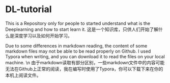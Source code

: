 # DL-tutorial
This is a Repository only for people to started understand what is the Deeplearning and how to start learn it.
这是一个知识库，只供人们开始了解什么是深度学习以及如何开始学习。

Due to some differences in markdown reading, the content of some markdown files may not be able to be read properly on Github. I used Typora when writing, and you can download it to read the files on your local machine.
\n 由于markdown读取有部分区别，一些markdown文件中的内容可能无法在Github上正常的阅读，我在编写时使用了Typora，你可以下载下来在你的本机上阅读文件。

